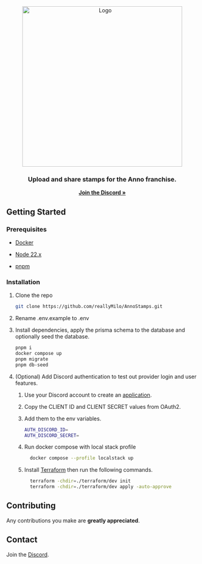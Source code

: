 <div align="center">
  <a href="https://annostamps.com">
    <img src="https://annostamps.com/anno-stamps-logo.svg" 
    width="420px"
    alt="Logo">
  </a>

<h3 align="center">Upload and share stamps for the Anno franchise.</h3>

  <p align="center">
    <a href="https://discord.gg/73hfP54qXe"><strong>Join the Discord »</strong></a>
  </p>
</div>

## Getting Started

### Prerequisites

- [Docker](https://docs.docker.com/engine/install/)

- [Node 22.x](https://nodejs.org/en/download)

- [pnpm](https://pnpm.io/installation)

### Installation

1. Clone the repo

   ```bash
   git clone https://github.com/reallyMilo/AnnoStamps.git
   ```

2. Rename .env.example to .env

3. Install dependencies, apply the prisma schema to the database and optionally seed the database.

   ```bash
   pnpm i
   docker compose up
   pnpm migrate
   pnpm db-seed
   ```

4. (Optional) Add Discord authentication to test out provider login and user features.
   1. Use your Discord account to create an [application](https://discord.com/developers/applications).

   2. Copy the CLIENT ID and CLIENT SECRET values from OAuth2.

   3. Add them to the env variables.

      ```bash
      AUTH_DISCORD_ID=
      AUTH_DISCORD_SECRET=
      ```

   4. Run docker compose with local stack profile

      ```bash
        docker compose --profile localstack up
      ```

   5. Install [Terraform](https://developer.hashicorp.com/terraform/tutorials/aws-get-started/install-cli) then run the following commands.

      ```bash
        terraform -chdir=./terraform/dev init
        terraform -chdir=./terraform/dev apply -auto-approve
      ```

## Contributing

Any contributions you make are **greatly appreciated**.

## Contact

Join the [Discord](https://discord.gg/73hfP54qXe).
